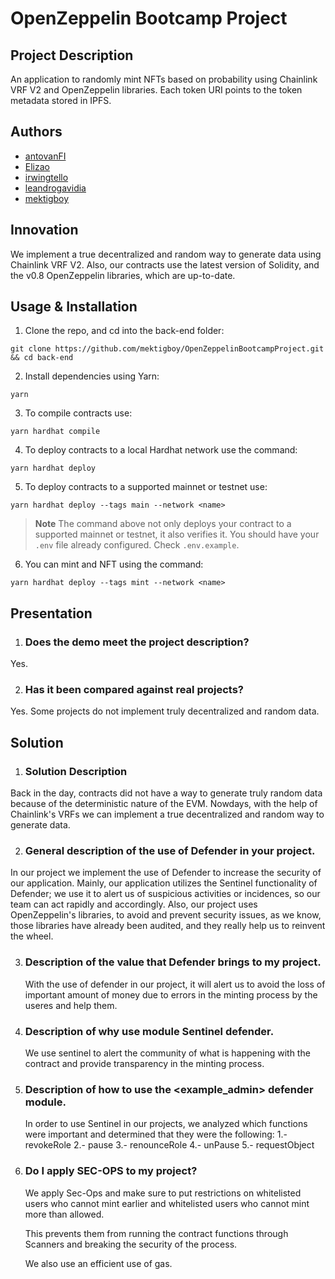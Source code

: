 # OpenZeppelin Bootcamp Project

## Project Description

An application to randomly mint NFTs based on probability using Chainlink VRF V2 and OpenZeppelin libraries.
Each token URI points to the token metadata stored in IPFS.

## Authors

- [antovanFI](https://github.com/antovanFI)
- [Elizao](https://github.com/Elizao)
- [irwingtello](https://github.com/irwingtello)
- [leandrogavidia](https://github.com/leandrogavidia)
- [mektigboy](https://github.com/mektigboy)

## Innovation

We implement a true decentralized and random way to generate data using Chainlink VRF V2.
Also, our contracts use the latest version of Solidity, and the v0.8 OpenZeppelin libraries, which are up-to-date.

## Usage & Installation

1. Clone the repo, and cd into the back-end folder:

```
git clone https://github.com/mektigboy/OpenZeppelinBootcampProject.git && cd back-end
```

2. Install dependencies using Yarn:

```
yarn
```

3. To compile contracts use:

```
yarn hardhat compile
```

4. To deploy contracts to a local Hardhat network use the command:

```
yarn hardhat deploy
```

5. To deploy contracts to a supported mainnet or testnet use:

```
yarn hardhat deploy --tags main --network <name>
```

> **Note**
> The command above not only deploys your contract to a supported mainnet or testnet, it also verifies it.
> You should have your `.env` file already configured. Check `.env.example`.

6. You can mint and NFT using the command:
```
yarn hardhat deploy --tags mint --network <name>
```

## Presentation

1. ### Does the demo meet the project description?
Yes.

2. ### Has it been compared against real projects?
Yes. Some projects do not implement truly decentralized and random data.

## Solution

1. ### Solution Description
Back in the day, contracts did not have a way to generate truly random data because of the deterministic nature of the EVM.
Nowdays, with the help of Chainlink's VRFs we can implement a true decentralized and random way to generate data.

2. ### General description of the use of Defender in your project.

In our project we implement the use of Defender to increase the security of our application.
Mainly, our application utilizes the Sentinel functionality of Defender; we use it to alert us of suspicious activities or incidences, so our team can act rapidly and accordingly.
Also, our project uses OpenZeppelin's libraries, to avoid and prevent security issues, as we know, those libraries have already been audited, and they really help us to reinvent the wheel.

3. ### Description of the value that Defender brings to my project.

   With the use of defender in our project, it will alert us to avoid the loss of important amount of money due to errors in the minting process by the useres and help them.

4. ### Description of why use module Sentinel defender.

   We use sentinel to alert the community of what is happening with the contract and provide transparency in the minting process.

5. ### Description of how to use the <example_admin> defender module.

   In order to use Sentinel in our projects, we analyzed which functions were important and determined that they were the following:
   1.- revokeRole
   2.- pause
   3.- renounceRole
   4.- unPause
   5.- requestObject

6. ### Do I apply SEC-OPS to my project?

   We apply Sec-Ops and make sure to put restrictions on whitelisted users who cannot mint earlier and whitelisted users who cannot mint more than allowed.

   This prevents them from running the contract functions through Scanners and breaking the security of the process.

   We also use an efficient use of gas.
